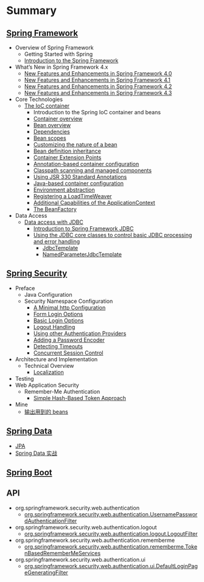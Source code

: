 # Summary
## [Spring Framework](/framework/README.md)
- Overview of Spring Framework
  - Getting Started with Spring
  - [Introduction to the Spring Framework](/framework/overview/README.md)
- What’s New in Spring Framework 4.x
  - [New Features and Enhancements in Spring Framework 4.0](/framework/new-in-4.0/README.md)
  - [New Features and Enhancements in Spring Framework 4.1](/framework/new-in-4.1/README.md)
  - [New Features and Enhancements in Spring Framework 4.2](/framework/new-in-4.2/README.md)
  - [New Features and Enhancements in Spring Framework 4.3](/framework/new-in-4.3/README.md)
- Core Technologies
  - [The IoC container](/framework/beans/README.md)
    - Introduction to the Spring IoC container and beans
    - [Container overview](/framework/beans/02.md)
    - [Bean overview](/framework/beans/03.md)
    - [Dependencies](/framework/beans/04.md)
    - [Bean scopes](/framework/beans/05.md)
    - [Customizing the nature of a bean](/framework/beans/06.md)
    - [Bean definition inheritance](/framework/beans/07.md)
    - [Container Extension Points](/framework/beans/08.md)
    - [Annotation-based container configuration](/framework/beans/09.md)
    - [Classpath scanning and managed components](/framework/beans/10.md)
    - [Using JSR 330 Standard Annotations](/framework/beans/11.md)
    - [Java-based container configuration](/framework/beans/12.md)
    - [Environment abstraction](/framework/beans/13.md)
    - [Registering a LoadTimeWeaver](/framework/beans/14.md)
    - [Additional Capabilities of the ApplicationContext](/framework/beans/15.md)
    - [The BeanFactory](/framework/beans/16.md)
- Data Access
  - [Data access with JDBC](/framework/jdbc/README.md)
    - [Introduction to Spring Framework JDBC](/framework/jdbc/01.md)
    - [Using the JDBC core classes to control basic JDBC processing and error handling](/framework/jdbc/02/README.md)
      - [JdbcTemplate](/framework/jdbc/02/01.md)
      - [NamedParameterJdbcTemplate](/framework/jdbc/02/02.md)


## [Spring Security](/security/README.md)
- Preface
  - Java Configuration
  - Security Namespace Configuration
    - [A Minimal http Configuration](/security/preface/ns-config/ns-minimal.md)
    - [Form Login Options](/security/preface/ns-config/ns-form.md)
    - [Basic Login Options](/security/preface/ns-config/ns-basic.md)
    - [Logout Handling](/security/preface/ns-config/ns-logout.md)
    - [Using other Authentication Providers](/security/preface/ns-config/ns-auth-providers.md)
    - [Adding a Password Encoder](/security/preface/ns-config/ns-password-encoder.md)
    - [Detecting Timeouts](/security/preface/ns-config/detecting-timeouts.md)
    - [Concurrent Session Control](/security/preface/ns-config/ns-concurrent-sessions.md)
- Architecture and Implementation
  - Technical Overview
    - [Localization](/security/overall-architecture/technical-overview/localization.md)
- Testing
- Web Application Security
  - Remember-Me Authentication
    - [Simple Hash-Based Token Approach](/security/web-app-security/remember-me/remember-me-hash-token.md)
- Mine
  - [输出用到的 beans](/security/mine/show-used-beans.md)


## [Spring Data](/data/README.md)
- [JPA](/data/jpa/README.md)
- [Spring Data 实战](/data/book/README.md)


## [Spring Boot](/boot/README.md)


## API
- org.springframework.security.web.authentication
  - [org.springframework.security.web.authentication.UsernamePasswordAuthenticationFilter](/api/org/springframework/security/web/authentication/UsernamePasswordAuthenticationFilter.md)
- org.springframework.security.web.authentication.logout
  - [org.springframework.security.web.authentication.logout.LogoutFilter](/api/org/springframework/security/web/authentication/logout/LogoutFilter.md)
- org.springframework.security.web.authentication.rememberme
  - [org.springframework.security.web.authentication.rememberme.TokenBasedRememberMeServices](/api/org/springframework/security/web/authentication/rememberme/TokenBasedRememberMeServices.md)
- org.springframework.security.web.authentication.ui
  - [org.springframework.security.web.authentication.ui.DefaultLoginPageGeneratingFilter](/api/org/springframework/security/web/authentication/ui/DefaultLoginPageGeneratingFilter.md)
